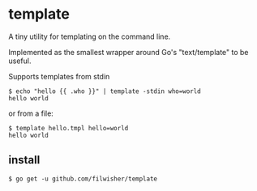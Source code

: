 # template

A tiny utility for templating on the command line.

Implemented as the smallest wrapper around Go's "text/template" to be useful.

Supports templates from stdin
```
$ echo "hello {{ .who }}" | template -stdin who=world
hello world
```

or from a file:
```
$ template hello.tmpl hello=world
hello world
```

## install

```
$ go get -u github.com/filwisher/template
```
